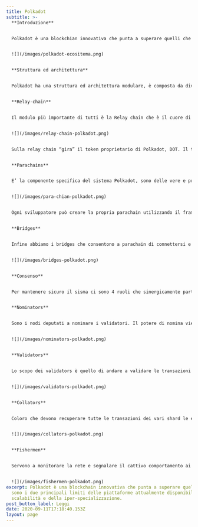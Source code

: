 ```yaml
---
title: Polkadot
subtitle: >-
  **Introduzione**


  Polkadot è una blockchian innovativa che punta a superare quelli che sono i 2 principali limiti delle piattaforme attualmente disponibili, quindi scalabilità e della iper-specializzazione. Per superare il limite della scalabilità Polkadot usa la tecnica dello sharding ovvero divide la blockchain in tanti frammenti che vengono coordinati da una blockchain centrale che il compito di mettere assieme tutti i pezzi e di conseguenza va a smistare la gravosità del compito in diverse parti, di conseguenza aumenta in maniera esponenziale il numero di operazione che può compiere. Per quanto riguarda la iper-specializzazione Polkadot consente l’interoperabilità di più blockchian in modo che più blockchian specializzate possano interagire e cooperare per creare un ecosistema estremamente vasto.


  ![](/images/polkadot-ecositema.png)


  **Struttura ed architettura**


  Polkadot ha una struttura ed architettura modulare, è composta da diverse componenti che si ripetono e che lavorano sinergicamente tra loro.


  **Relay-chain**


  Il modulo più importante di tutti è la Relay chain che è il cuore di Polkadot, responsabile della sicurezza condivisa, del consenso e dell’interoperabilità cross-chain della rete.


  ![](/images/relay-chain-polkadot.png)


  Sulla relay chain “gira” il token proprietario di Polkadot, DOT. Il token Dot serve innanzitutto per la governance, gli holder del token sono incentivati a votare e/o proporre nuove modifiche per far evolvere l’ecosistema. Questo sistema permette a Polkadot di eseguire l’aggiornamento senza hard fork per integrare nuove funzionalità o correggere bug (es. diluizione della supply x 100). Il sistema quindi può aggiornarsi non appena saranno disponibili tecnologie migliori. Altro compito della relay chain è garantire la sicurezza, questo grazie ad un algoritmo di consenso proprietario (una sorta di proof of stake) Infine l’ultimo compito è quello di coordinare le attività che permettono l’interoperabilità delle diverse chain, che significa sia coordinare le blockchain native di polkadot (parachian) o blockchian esterne come quelle di ethereum.


  **Parachains**


  E’ la componente specifica del sistema Polkadot, sono delle vere e proprie blockchain sviluppate all’interno del sistema polkadot, ognuna di esse ha il suo token (è una blockchain a se ed è deputata a fare qualcosa di specifico e particolare).


  ![](/images/para-chian-polkadot.png)


  Ogni sviluppatore può creare la propria parachain utilizzando il framework Substrate ed essa poi si integrerà con le altre e alla blockchain esterne grazie alla relaychain. Per creare nuove parachain occorre vincolare dei Dot con l’operazione denominata Bonding, questo al fine di evitare la creazione di eccessive parachain superflue (l’operazione rende costoso avere una parachain), una volta che si decide di ritirare una parachain si svincolano i token Dot


  **Bridges**


  Infine abbiamo i bridges che consentono a parachain di connettersi e comunicare con reti esterne come Ethereum o Bitcoin, consentono di collegare il mondo Polkadot con le blockchain esterne, anch’esse sono delle blockchain con un token proprio (es Darwinia )


  ![](/images/bridges-polkadot.png)


  **Consenso**


  Per mantenere sicuro il sisma ci sono 4 ruoli che sinergicamente partecipano a questo scopo, Nominators, Validators, Collators e Fishermen


  **Nominators**


  Sono i nodi deputati a nominare i validatori. Il potere di nomina viene acquisti facendo staking del token Dot


  ![](/images/nominators-polkadot.png)


  **Validators**


  Lo scopo dei validators è quello di andare a validare le transazioni ed i blocchi della blockchian, anche i validatori dovranno essere token holder e dovranno fare staking in misura maggiore dei nominators.


  ![](/images/validators-polkadot.png)


  **Collators**


  Coloro che devono recuperare tutte le transazioni dei vari shard le elaborano producono delle prove (proofs) e queste vengono passate ai validators per la validazione stessa


  ![](/images/collators-polkadot.png)


  **Fishermen**


  Servono a monitorare la rete e segnalare il cattivo comportamento ai validatori, la penitenza per il comportamento scorretto può arrivare anche allo slashing ciò alla perdita dei Dot che vengono vincolati al noto affinchè questo possa compiere il suo dovere. Questo ruolo può essere svolto sia dai full node delle parachain che dai collators.


  ![](/images/fishermen-polkadot.png)
excerpt: Polkadot è una blockchain innovativa che punta a superare quelli che
  sono i due principali limiti delle piattaforme attualmente disponibili, quindi
  scalabilità e della iper-specializzazione.
post_button_label: Leggi
date: 2020-09-11T17:18:40.153Z
layout: page
---
```

